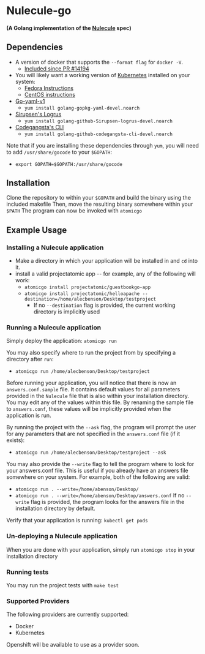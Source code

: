 # Nulecule-go
####  (A Golang implementation of the [Nulecule](https://github.com/projectatomic/nulecule) spec)

## Dependencies
- A version of docker that supports the `--format flag` for `docker -V`.
  -  [Included since PR #14194](https://github.com/docker/docker/pull/14194)
- You will likely want a working version of [Kubernetes](https://github.com/GoogleCloudPlatform/kubernetes) installed on your system:
    -  [Fedora Instructions](https://github.com/GoogleCloudPlatform/kubernetes/blob/master/docs/getting-started-guides/fedora/fedora_manual_config.md)
    - [CentOS instructions](https://github.com/GoogleCloudPlatform/kubernetes/blob/master/docs/getting-started-guides/centos/centos_manual_config.md)
- [Go-yaml-v1](https://github.com/go-yaml/yaml/tree/v1)
  - `yum install golang-gopkg-yaml-devel.noarch`
- [Sirupsen's Logrus](https://github.com/Sirupsen/logrus)
  - `yum install golang-github-Sirupsen-logrus-devel.noarch`
- [Codegangsta's CLI](https://github.com/codegangsta/cli)
  - `yum install golang-github-codegangsta-cli-devel.noarch`

Note that if you are installing these dependencies through `yum`, you will need to add `/usr/share/gocode` to your `$GOPATH`:
  - `export GOPATH=$GOPATH:/usr/share/gocode`

## Installation
Clone the repository to within your `$GOPATH` and build the binary using the included makefile
Then, move the resulting binary somewhere within your `$PATH`
The program can now be invoked with `atomicgo`

## Example Usage
### Installing a Nulecule application
 * Make a directory in which your application will be installed in and `cd` into it.
 * install a valid projectatomic app -- for example, any of the following will work:
   * `atomicgo install projectatomic/guestbookgo-app`
   * `atomicgo install projectatomic/helloapache --destination=/home/alecbenson/Desktop/testproject`
     * If no `--destination` flag is provided, the current working directory is implicitly used

### Running a Nulecule application
 Simply deploy the application: `atomicgo run`

 You may also specify where to run the project from by specifying a directory after `run`:
   * `atomicgo run /home/alecbenson/Desktop/testproject`

  Before running your application, you will notice that there is now an `answers.conf.sample` file. It contains default values for all parameters provided in the `Nulecule` file that is also within your installation directory. You may edit any of the values within this file. By renaming the sample file to `answers.conf`, these values will be implicitly provided when the application is run.

By running the project with the `--ask` flag, the program will prompt the user for any parameters that are not specified in the `answers.conf` file (if it exists):
  * `atomicgo run /home/alecbenson/Desktop/testproject --ask`

You may also provide the `--write` flag to tell the program where to look for your answers.conf file. This is useful if you already have an answers file somewhere on your system. For example, both of the following are valid:
  * `atomicgo run . --write=/home/abenson/Desktop/`
  * `atomicgo run . --write=/home/abenson/Desktop/answers.conf`
If no `--write` flag is provided, the program looks for the answers file in the installation directory by default.

Verify that your application is running: `kubectl get pods`

### Un-deploying a Nulecule application
When you are done with your application, simply run `atomicgo stop` in your installation directory

### Running tests
You may run the project tests with `make test`

### Supported Providers
The following providers are currently supported:
  * Docker
  * Kubernetes

  Openshift will be available to use as a provider soon.
